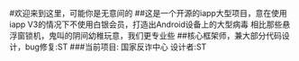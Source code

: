 #欢迎来到这里，可能你是无意间的
##这是一个开源的iapp大型项目，意在使用iapp V3的情况下不使用白银会员，打造出Android设备上的大型病毒
相比那些悬浮窗锁机，鬼叫的阴间幼稚玩意，我们更专业些
##核心框架师，兼大部分代码设计，bug修复:ST
###当前项目:
国家反诈中心
设计者:ST
